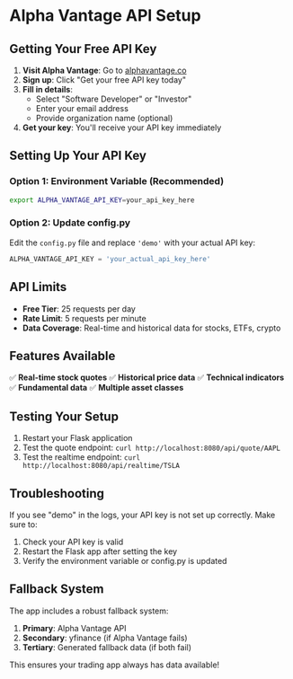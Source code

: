 # Alpha Vantage API Setup

## Getting Your Free API Key

1. **Visit Alpha Vantage**: Go to [alphavantage.co](https://www.alphavantage.co/)
2. **Sign up**: Click "Get your free API key today"
3. **Fill in details**:
   - Select "Software Developer" or "Investor"
   - Enter your email address
   - Provide organization name (optional)
4. **Get your key**: You'll receive your API key immediately

## Setting Up Your API Key

### Option 1: Environment Variable (Recommended)
```bash
export ALPHA_VANTAGE_API_KEY=your_api_key_here
```

### Option 2: Update config.py
Edit the `config.py` file and replace `'demo'` with your actual API key:
```python
ALPHA_VANTAGE_API_KEY = 'your_actual_api_key_here'
```

## API Limits

- **Free Tier**: 25 requests per day
- **Rate Limit**: 5 requests per minute
- **Data Coverage**: Real-time and historical data for stocks, ETFs, crypto

## Features Available

✅ **Real-time stock quotes**
✅ **Historical price data**
✅ **Technical indicators**
✅ **Fundamental data**
✅ **Multiple asset classes**

## Testing Your Setup

1. Restart your Flask application
2. Test the quote endpoint: `curl http://localhost:8080/api/quote/AAPL`
3. Test the realtime endpoint: `curl http://localhost:8080/api/realtime/TSLA`

## Troubleshooting

If you see "demo" in the logs, your API key is not set up correctly. Make sure to:
1. Check your API key is valid
2. Restart the Flask app after setting the key
3. Verify the environment variable or config.py is updated

## Fallback System

The app includes a robust fallback system:
1. **Primary**: Alpha Vantage API
2. **Secondary**: yfinance (if Alpha Vantage fails)
3. **Tertiary**: Generated fallback data (if both fail)

This ensures your trading app always has data available! 